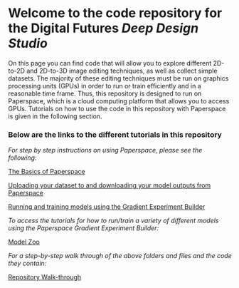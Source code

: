 # Welcome to the code repository for the Digital Futures _Deep Design Studio_
On this page you can find code that will allow you to explore different 2D-to-2D and 2D-to-3D image editing techniques, as well as collect simple datasets. The majority of these editing techniques must be run on graphics processing units (GPUs) in order to run or train efficiently and in a reasonable time frame. Thus, this repository is designed to run on Paperspace, which is a cloud computing platform that allows you to access GPUs. Tutorials on how to use the code in this repository with Paperspace is given in the following section.

### Below are the links to the different tutorials in this repository

_For step by step instructions on using Paperspace, please see the following:_

[The Basics of Paperspace](paperspace_tutorials/Paperspace_basics.md)

[Uploading your dataset to and downloading your model outputs from Paperspace](paperspace_tutorials/Paperspace_uploadingdata.md)

[Running and training models using the Gradient Experiment Builder](paperspace_tutorials/Paperspace_usingExpBuilder.md)

_To access the tutorials for how to run/train a variety of different models using the Paperspace Gradient Experiment Builder:_

[Model Zoo](paperspace_tutorials/model_zoo.md)

_For a step-by-step walk through of the above folders and files and the code they contain:_

[Repository Walk-through](repowalkthrough.md)





